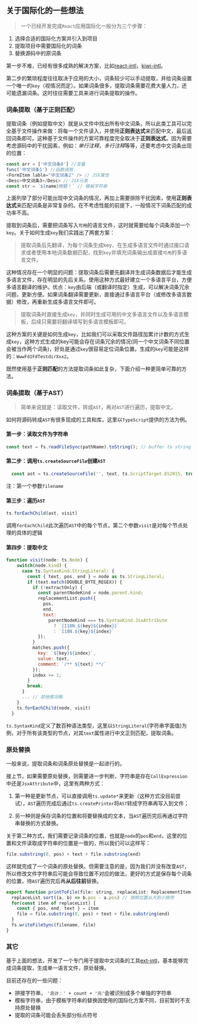 ## 关于国际化的一些想法

> 一个已经开发完成`React`应用国际化一般分为三个步骤：

1. 选择合适的国际化方案并引入到项目
2. 提取项目中需要国际化的词条
3. 替换源码中的原词条

第一步不难，已经有很多成熟的解决方案，比如[react-intl](https://www.npmjs.com/package/react-intl)，[kiwi-intl](https://github.com/alibaba/kiwi)。

第二步的繁琐程度往往取决于应用的大小，词条较少可以手动提取，并给词条设置一个唯一的`key`（视情况而定）。如果词条很多，提取词条需要花费大量人力，还可能遗漏词条。这时往往需要工具来进行词条提取的操作。

### 词条提取（基于正则匹配）

提取词条（例如提取中文）就是从文件中找出所有中文词条，所以此类工具可以完全基于文件操作来做：将每一个文件读入，并使用**正则表达式**来匹配中文，最后返回词条即可。这种基于文件操作的方案可靠程度完全取决于**正则表达式**，因为需要考虑源码中的干扰因素，例如：*单行注释*，*多行注释*等等，还要考虑中文词条出现的位置：

```js
const arr = ['中文词条0'] //变量
func('中文词条1') //函数调用
<FormItem lable="中文词条2" /> // JSX属性
<Desc>中文词条3</Desc> // JSX元素
const str = `${name}你好！` // 模板字符串
```
上面列举了部分可能出现中文词条的情况，再加上需要排除干扰因素，使用**正则表达式**来匹配词条是非常复杂的。在不考虑性能的前提下，一般情况下词条匹配的成功率不高。

提取到词条后，需要把词条写入`可用`的语言文件，这时就需要给每个词条添加一个`key`。关于如何生成`key`我们实践出了两套方案：

> 提取词条后先翻译，为每个词条生成key，在生成多语言文件时通过接口请求或者使用本地词条数据匹配，找到`key`并填充词条输出成直接`可用`的多语言文件。

这种情况存在一个明显的问题：提取词条后需要先翻译并生成词条数据后才能生成多语言文件，存在明显的先后关系。使用这种方式最好建立一个多语言平台，方便多语言翻译的维护。优点：`key`由后端（或翻译时指定）生成，可以解决词条冗余问题，更新方便。如果词条翻译需要更新，直接通过多语言平台（或修改多语言数据）修改，再重新生成多语言文件即可。

> 提取词条时直接生成`key`，并同时生成可用的中文多语言文件以及多语言模板，后续只需要将翻译填写到多语言模板即可。

这种方案的关键是如何生成`key`，比如我们可以采取文件路径加累计计数的方式生成`key`，这种方式生成的key可能会存在词条冗余的情况(同一个中文词条不同位置会被当作两个词条)，好处是通过`key`很容易定位词条位置。生成的`key`可能是这样的：`WwwFd1FdTestdirXxx2`。

既然使用基于**正则匹配**的方法提取词条如此复杂，下面介绍一种更简单可靠的方法。

### 词条提取（基于AST）
> 简单来说就是：读取文件，转成`AST`，再对`AST`进行遍历，提取中文。

如何将源码转成`AST`有很多现成的工具和库，这里以`TypeScript`提供的方法为例。

#### 第一步：读取文件为字符串
```js
const text = fs.readFileSync(pathName).toString(); // buffer to string
```
#### 第二步：调用`ts.createSourceFile`创建`AST`

```js
  const ast = ts.createSourceFile('', text, ts.ScriptTarget.ES2015, true, ts.ScriptKind.TSX)
```
注：第一个参数`filename`

#### 第三步：遍历`AST`
```js
ts.forEachChild(ast, visit)
```
调用`forEachChild`此次遍历`AST`中的每个节点，第二个参数`visit`是对每个节点处理的具体的逻辑

#### 第四步：提取中文
```js
function visit(node: ts.Node) {
    switch(node.kind) {
      case ts.SyntaxKind.StringLiteral: {
        const { text, pos, end } = node as ts.StringLiteral;
        if (text.match(DOUBLE_BYTE_REGEX)) {
          if (!extractOnly) {
            const parentNodeKind = node.parent.kind;
            replacementList.push({
              pos,
              end,
              text:
                parentNodeKind === ts.SyntaxKind.JsxAttribute
                  ? `{I18N.${key}${index}}`
                  : `I18N.${key}${index}`
            });
          }
          matches.push({
            key: `${key}${index}`,
            value: text,
            comment: `/** ${text} **/`
          });
          index += 1;
        }
        break;
      }
      ... // 其他情况略
    }
    ts.forEachChild(node, visit)
  }
```
`ts.SyntaxKind`定义了数百种语法类型，这里以`StringLiteral`(字符串字面值)为例，对于所有该类型的节点，对其`text`属性进行中文正则匹配，提取词条。

### 原处替换

一般来说，提取词条和词条原处替换是一起进行的。

接上节，如果需要原处替换，则需要进一步判断，字符串是存在`CallExpression`中还是`JsxAttribute`中，这里有两种方式：

1. 第一种是更新节点，可以直接调用`ts.update*`来更新（这种方式没目前尝试），`AST`遍历完成后通过`ts.createPrinter`将`AST`转成字符串再写入到文件；

2. 另一种则是保存词条的位置和将要替换成的文本，当`AST`遍历完后再通过字符串替换的方式替换。
   
关于第二种方式，我们需要记录词条的位置，也就是`node`的`pos`和`end`，这里的位置和文件读取成字符串的位置是一致的，所以我们可以这样写：

```js
file.substring(0, pos) + text + file.substring(end)
```
这样就完成了一个词条的原处替换。但需要注意的是，因为我们并没有改变`AST`，所以修改文件字符串后可能会导致位置不对应的做法，更好的方式是保存每个词条的位置，待`AST`遍历完后再**从后往前**替换。
```js
export function printToFile(file: string, replaceList: ReplacementItem[], filename: string) {
  replaceList.sort((a, b) => b.pos - a.pos) // 按照位置从大到小排序
  for(const item of replaceList) {
    const { pos, end, text } = item
    file = file.substring(0, pos) + text + file.substring(end)
  }
  fs.writeFileSync(filename, file)
}
```

### 其它

基于上面的想法，开发了一个专门用于提取中文词条的工具[ext-intl](https://www.npmjs.com/package/ext-intl)，基本能够完成词条提取，生成单一语言文件，原处替换。

目前还存在的一些问题：

* 拼接字符串， `'总计：' + count + '元'`会被识别成多个单独的字符串
* 模板字符串，由于模板字符串的替换因使用的国际化方案不同，目前暂时不支持原处替换
* 提取的词条可能会丢失部分标点符号

